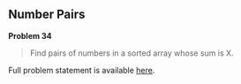 Number Pairs
------------

**Problem 34**

> Find pairs of numbers in a sorted array whose sum is X.

Full problem statement is available [here][mirror].

[mirror]: https://github.com/rdtsc/codeeval-problem-statements/tree/master/moderate/034-number-pairs/
          "View Problem Statement Mirror"
